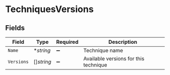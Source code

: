 # TechniquesVersions


## Fields

| Field                                 | Type                                  | Required                              | Description                           |
| ------------------------------------- | ------------------------------------- | ------------------------------------- | ------------------------------------- |
| `Name`                                | **string*                             | :heavy_minus_sign:                    | Technique name                        |
| `Versions`                            | []*string*                            | :heavy_minus_sign:                    | Available versions for this technique |
